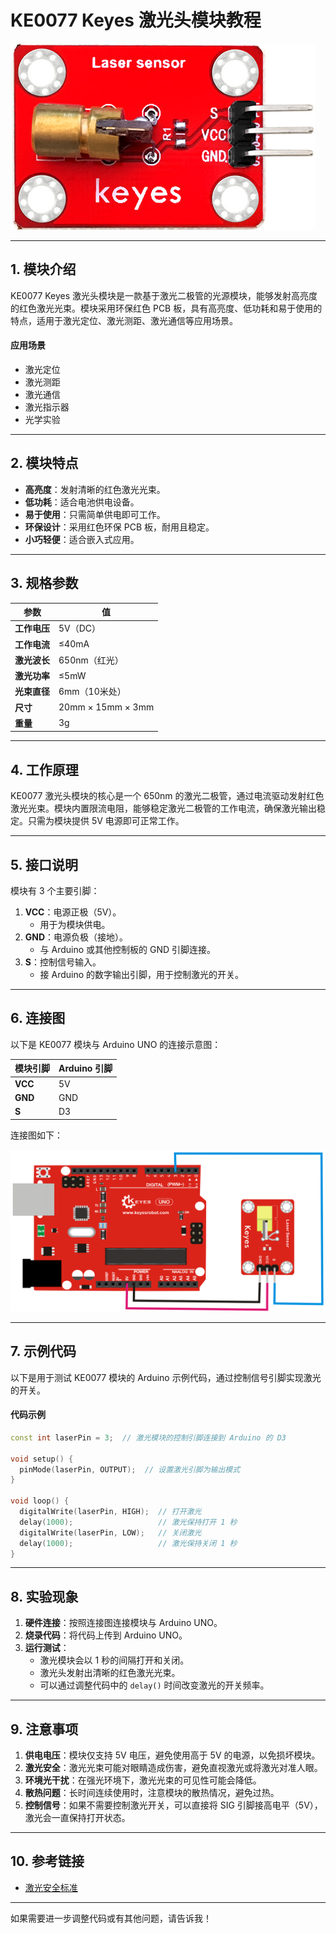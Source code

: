 # **KE0077 Keyes 激光头模块教程**

![image-20250313082020283](media/image-20250313082020283.png)

---

## **1. 模块介绍**

KE0077 Keyes 激光头模块是一款基于激光二极管的光源模块，能够发射高亮度的红色激光光束。模块采用环保红色 PCB 板，具有高亮度、低功耗和易于使用的特点，适用于激光定位、激光测距、激光通信等应用场景。

#### **应用场景**
- 激光定位
- 激光测距
- 激光通信
- 激光指示器
- 光学实验

---

## **2. 模块特点**

- **高亮度**：发射清晰的红色激光光束。
- **低功耗**：适合电池供电设备。
- **易于使用**：只需简单供电即可工作。
- **环保设计**：采用红色环保 PCB 板，耐用且稳定。
- **小巧轻便**：适合嵌入式应用。

---

## **3. 规格参数**

| 参数            | 值                     |
|-----------------|------------------------|
| **工作电压**    | 5V（DC）               |
| **工作电流**    | ≤40mA                 |
| **激光波长**    | 650nm（红光）          |
| **激光功率**    | ≤5mW                  |
| **光束直径**    | 6mm（10米处）          |
| **尺寸**        | 20mm × 15mm × 3mm      |
| **重量**        | 3g                     |

---

## **4. 工作原理**

KE0077 激光头模块的核心是一个 650nm 的激光二极管，通过电流驱动发射红色激光光束。模块内置限流电阻，能够稳定激光二极管的工作电流，确保激光输出稳定。只需为模块提供 5V 电源即可正常工作。

---

## **5. 接口说明**

模块有 3 个主要引脚：
1. **VCC**：电源正极（5V）。  
   - 用于为模块供电。
2. **GND**：电源负极（接地）。  
   - 与 Arduino 或其他控制板的 GND 引脚连接。
3. **S**：控制信号输入。  
   - 接 Arduino 的数字输出引脚，用于控制激光的开关。

---

## **6. 连接图**

以下是 KE0077 模块与 Arduino UNO 的连接示意图：

| 模块引脚 | Arduino 引脚 |
| -------- | ------------ |
| **VCC**  | 5V           |
| **GND**  | GND          |
| **S**    | D3           |

连接图如下：

![image-20250313082036942](media/image-20250313082036942.png)

---

## **7. 示例代码**

以下是用于测试 KE0077 模块的 Arduino 示例代码，通过控制信号引脚实现激光的开关。

#### **代码示例**
```cpp
const int laserPin = 3;  // 激光模块的控制引脚连接到 Arduino 的 D3

void setup() {
  pinMode(laserPin, OUTPUT);  // 设置激光引脚为输出模式
}

void loop() {
  digitalWrite(laserPin, HIGH);  // 打开激光
  delay(1000);                   // 激光保持打开 1 秒
  digitalWrite(laserPin, LOW);   // 关闭激光
  delay(1000);                   // 激光保持关闭 1 秒
}
```

---

## **8. 实验现象**

1. **硬件连接**：按照连接图连接模块与 Arduino UNO。
2. **烧录代码**：将代码上传到 Arduino UNO。
3. **运行测试**：
   - 激光模块会以 1 秒的间隔打开和关闭。
   - 激光头发射出清晰的红色激光光束。
   - 可以通过调整代码中的 `delay()` 时间改变激光的开关频率。

---

## **9. 注意事项**

1. **供电电压**：模块仅支持 5V 电压，避免使用高于 5V 的电源，以免损坏模块。
2. **激光安全**：激光光束可能对眼睛造成伤害，避免直视激光或将激光对准人眼。
3. **环境光干扰**：在强光环境下，激光光束的可见性可能会降低。
4. **散热问题**：长时间连续使用时，注意模块的散热情况，避免过热。
5. **控制信号**：如果不需要控制激光开关，可以直接将 SIG 引脚接高电平（5V），激光会一直保持打开状态。

---

## **10. 参考链接**

- [激光安全标准](https://www.laserinstitute.org/)

---

如果需要进一步调整代码或有其他问题，请告诉我！
